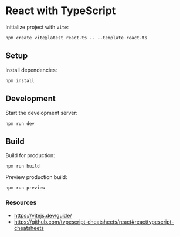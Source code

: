 # React with TypeScript

Initialize project with `Vite`:
```console
npm create vite@latest react-ts -- --template react-ts
```

## Setup

Install dependencies:
```console
npm install
```

## Development

Start the development server:
```console
npm run dev
```

## Build

Build for production:
```console
npm run build
```

Preview production build:
```console
npm run preview
```

### Resources
- https://vitejs.dev/guide/
- https://github.com/typescript-cheatsheets/react#reacttypescript-cheatsheets
